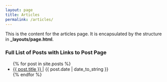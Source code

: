 ```yaml
---
layout: page
title: Articles
permalink: /articles/
---
```


This is the content for the articles page. It is encapsulated by the structure in <b>_layouts/page.html</b>.

<h3>Full List of Posts with Links to Post Page</h3>
<ul>
{% for post in site.posts %}
  <li>
    <a href="{{ post.url }}">{{ post.title }} </a>| {{ post.date | date_to_string }}
  </li>
{% endfor %}
</ul>